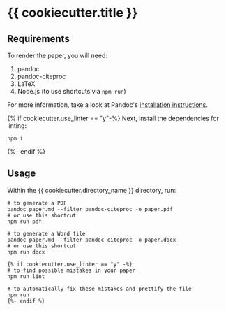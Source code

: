 # {{ cookiecutter.title }}

## Requirements

To render the paper, you will need:

1. pandoc
2. pandoc-citeproc
3. LaTeX
4. Node.js (to use shortcuts via `npm run`)

For more information, take a look at Pandoc's [installation instructions](https://pandoc.org/installing.html).

{% if cookiecutter.use_linter == "y"-%}
Next, install the dependencies for linting:

```
npm i
```
{%- endif %}

## Usage

Within the {{ cookiecutter.directory_name }} directory, run:

```shell
# to generate a PDF
pandoc paper.md --filter pandoc-citeproc -o paper.pdf
# or use this shortcut
npm run pdf

# to generate a Word file
pandoc paper.md --filter pandoc-citeproc -o paper.docx
# or use this shortcut
npm run docx

{% if cookiecutter.use_linter == "y" -%}
# to find possible mistakes in your paper
npm run lint

# to automatically fix these mistakes and prettify the file
npm run
{%- endif %}
```
